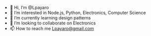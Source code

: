 - 👋 Hi, I’m @Lpayaro
- 👀 I’m interested in Node.js, Python, Electronics, Computer Science
- 🌱 I’m currently learning design patterns
- 💞️ I’m looking to collaborate on Electronics
- 📫 How to reach me Lpayaro@gmail.com

<!---
Lpayaro/Lpayaro is a ✨ special ✨ repository because its `README.md` (this file) appears on your GitHub profile.
You can click the Preview link to take a look at your changes.
--->
